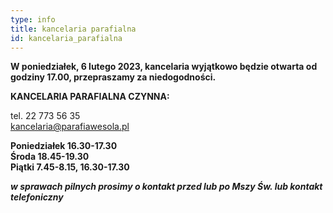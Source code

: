 ```yaml
---
type: info
title: kancelaria parafialna
id: kancelaria_parafialna
---
```

**W poniedziałek, 6 lutego 2023, kancelaria wyjątkowo będzie otwarta od godziny 17.00, przepraszamy za niedogodności.**

**KANCELARIA PARAFIALNA CZYNNA:**

tel. 22 773 56 35\
kancelaria@parafiawesola.pl

**Poniedziałek 16.30-17.30**\
**Środa 18.45-19.30**\
**Piątki 7.45-8.15, 16.30-17.30**

***w sprawach pilnych prosimy o kontakt przed lub po Mszy Św. lub kontakt telefoniczny***
